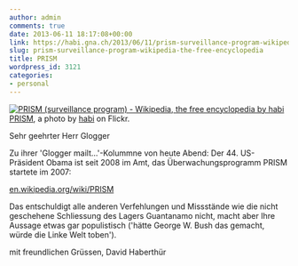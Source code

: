 ```yaml
---
author: admin
comments: true
date: 2013-06-11 18:17:08+00:00
link: https://habi.gna.ch/2013/06/11/prism-surveillance-program-wikipedia-the-free-encyclopedia/
slug: prism-surveillance-program-wikipedia-the-free-encyclopedia
title: PRISM
wordpress_id: 3121
categories:
- personal
---
```


[![PRISM (surveillance program) - Wikipedia, the free encyclopedia by habi](https://static.flickr.com/7428/9018667836_60a9bebd72.jpg)](https://www.flickr.com/photos/habi/9018667836/)  
[PRISM](https://www.flickr.com/photos/habi/9018667836/), a photo by [habi](https://www.flickr.com/photos/habi/) on Flickr.

  


Sehr geehrter Herr Glogger  

  

Zu ihrer 'Glogger mailt...'-Kolummne von heute Abend: Der 44. US-Präsident Obama ist seit 2008 im Amt, das Überwachungsprogramm PRISM startete im 2007:  

[en.wikipedia.org/wiki/PRISM](https://en.wikipedia.org/wiki/PRISM_%28surveillance_program%29)  

  

Das entschuldigt alle anderen Verfehlungen und Missstände wie die nicht geschehene Schliessung des Lagers Guantanamo nicht, macht aber Ihre Aussage etwas gar populistisch ('hätte George W. Bush das gemacht, würde die Linke Welt toben').  

  

mit freundlichen Grüssen, David Haberthür
